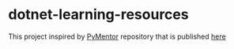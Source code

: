 # dotnet-learning-resources
This project inspired by [PyMentor](https://github.com/pymentor/pymentor-landing-page/) repository that is published [here](https://pymentor.github.io/pymentor-landing-page/dist/)
